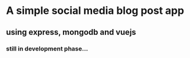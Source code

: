 # A simple social media blog post app 
## using express, mongodb and vuejs
### still in development phase...
